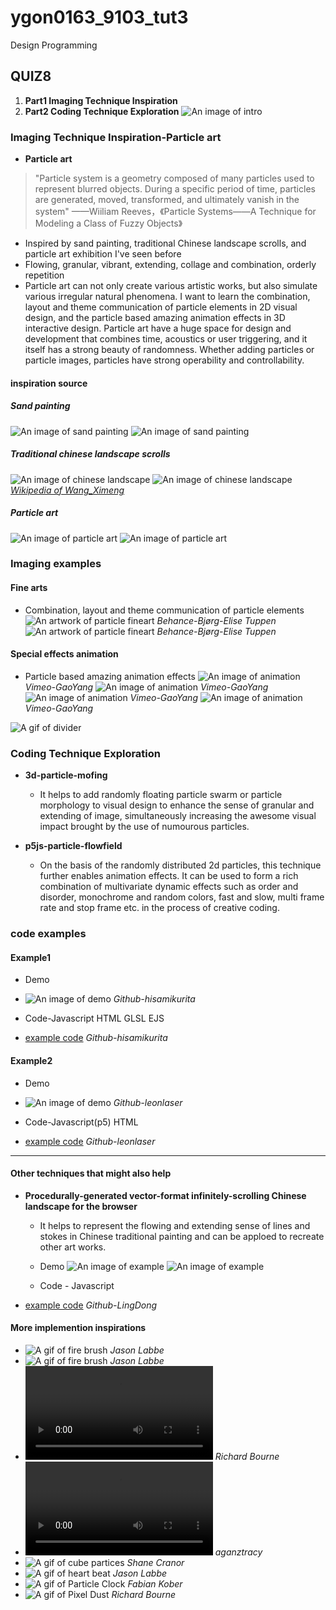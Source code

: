 # ygon0163_9103_tut3
Design Programming
## QUIZ8
1. __Part1 Imaging Technique Inspiration__
2. __Part2 Coding Technique Exploration__
![An image of intro](https://picx.zhimg.com/70/v2-5d2d779ea351bcd0052dc70e0db26b30_1440w.avis?source=172ae18b&biz_tag=Post)

### Imaging Technique Inspiration-Particle art
- __Particle art__
> "Particle system is a geometry composed of many particles used to represent blurred objects. During a specific period of time, particles are generated, moved, transformed, and ultimately vanish in the system" ——Wiiliam Reeves，《Particle Systems——A Technique for Modeling a Class of Fuzzy Objects》

  - Inspired by sand painting, traditional Chinese landscape scrolls, and particle art exhibition I've seen before
  - Flowing, granular, vibrant, extending, collage and combination, orderly repetition
  - Particle art can not only create various artistic works, but also simulate various irregular natural phenomena. I want to learn the combination, layout and theme communication of particle elements in 2D visual design, and the particle based amazing animation effects in 3D interactive design. Particle art have a huge space for design and development that combines time, acoustics or user triggering, and it itself has a strong beauty of randomness. Whether adding particles or particle images, particles have strong operability and controllability.

#### inspiration source
##### Sand painting
![An image of sand painting](readmeImages/sand%20painting1.png)
![An image of sand painting](readmeImages/sand%20painting2.png)
##### Traditional chinese landscape scrolls
![An image of chinese landscape](https://img2.baidu.com/it/u=4023517925,3681981742&fm=253&app=138&size=w931&n=0&f=JPEG&fmt=auto?sec=1696093200&t=ba723e1bdbbe78ed441d5aedebb630b9)
![An image of chinese landscape](https://img1.baidu.com/it/u=4258064644,1609190685&fm=253&fmt=auto&app=138&f=JPEG?w=500&h=750)
 _[Wikipedia of Wang_Ximeng](https://en.wikipedia.org/wiki/Wang_Ximeng)_
##### Particle art
![An image of particle art](readmeImages/Particle%20art1.png)
![An image of particle art](readmeImages/Particle%20art2.png)


### Imaging examples
#### Fine arts
- Combination, layout and theme communication of particle elements
![An artwork of particle fineart](https://mir-s3-cdn-cf.behance.net/project_modules/fs/76e47185644223.5d820c8f0709a.jpg)
 _Behance-Bjørg-Elise Tuppen_
![An artwork of particle fineart](https://mir-s3-cdn-cf.behance.net/project_modules/max_3840/1169e785644223.5d820c8f0ad33.jpg)
 _Behance-Bjørg-Elise Tuppen_

#### Special effects animation
- Particle based amazing animation effects
![An image of animation](readmeImages/animation1.png)
 _Vimeo-GaoYang_
 ![An image of animation](readmeImages/animation2.png)
 _Vimeo-GaoYang_
 ![An image of animation](readmeImages/animation3.png)
 _Vimeo-GaoYang_
 ![An image of animation](readmeImages/animation4.png)
 _Vimeo-GaoYang_

![A gif of divider](https://pic2.zhimg.com/v2-5abc8f95fcebd7415e9ac40446e73231_b.jpg)
### Coding Technique Exploration
- __3d-particle-mofing__
  - It helps to add randomly floating particle swarm or particle morphology to visual design to enhance the sense of granular and extending of image, simultaneously increasing the awesome visual impact brought by the use of numourous particles.

- __p5js-particle-flowfield__
  - On the basis of the randomly distributed 2d particles, this technique further enables animation effects. It can be used to form a rich combination of multivariate dynamic effects such as order and disorder, monochrome and random colors, fast and slow, multi frame rate and stop frame etc. in the process of creative coding.


### code examples
#### Example1
- Demo
- ![An image of demo](https://user-images.githubusercontent.com/47776346/125148854-264b7c00-e170-11eb-8e61-d163df1b1085.png)
 _Github-hisamikurita_

- Code-Javascript HTML GLSL EJS
- [example code](https://github.com/hisamikurita/3d-particle-mofing)
 _Github-hisamikurita_

#### Example2
- Demo
- ![An image of demo](https://github.com/leonlaser/p5js-particle-flowfield/raw/master/demo.gif)
 _Github-leonlaser_

- Code-Javascript(p5) HTML
- [example code](https://github.com/leonlaser/p5js-particle-flowfield)
 _Github-leonlaser_

 ---

#### Other techniques that might also help
- __Procedurally-generated vector-format infinitely-scrolling Chinese landscape for the browser__
  - It helps to represent the flowing and extending sense of lines and stokes in Chinese traditional painting and can be apploed to recreate other art works.

  - Demo
![An image of example](https://github.com/LingDong-/shan-shui-inf/raw/master/screenshots/screen001.jpg?raw=true)
![An image of example](https://github.com/LingDong-/shan-shui-inf/raw/master/screenshots/screen002.jpg?raw=true)

  - Code - Javascript 
- [example code](https://github.com/LingDong-/shan-shui-inf)
 _Github-LingDong_

#### More implemention inspirations
- ![A gif of fire brush](https://pic4.zhimg.com/v2-1ff3be8ebaa25f6d678a05c6bf61c793_b.jpg)
 _Jason Labbe_
- ![A gif of fire brush](https://pic4.zhimg.com/v2-aa0953028a7eda4e9ed7f8d2df6b8f17_b.jpg)
 _Jason Labbe_
- ![A gif of geyser](https://vdn3.vzuu.com/SD/040abe48-23b7-11eb-b890-16b47e045b2f.mp4?disable_local_cache=1&bu=078babd7&c=avc.0.0&f=mp4&expiration=1696000322&auth_key=1696000322-0-0-84023b98cfa04f953106fc7d5638b726&v=tx&pu=078babd7)
_Richard Bourne_
- ![A gif of Let Van Gogh&amp;#39;s Stars Flow,](https://vdn3.vzuu.com/SD/8c378994-2381-11eb-802c-3a9f54f405a4.mp4?disable_local_cache=1&bu=078babd7&c=avc.0.0&f=mp4&expiration=1696000337&auth_key=1696000337-0-0-d9e65903ae7247288d792132a20875e7&v=tx&pu=078babd7)
_aganztracy_
- ![A gif of cube partices](https://pic3.zhimg.com/v2-937c3142fa6de843dddce08e16540df6_b.jpg)
_Shane Cranor_
- ![A gif of heart beat](https://pic2.zhimg.com/v2-f8f1d96d077908ceb149cf2c14630a65_b.jpg)
_Jason Labbe_
- ![A gif of Particle Clock](https://pic2.zhimg.com/v2-f8f1d96d077908ceb149cf2c14630a65_b.jpg)
_Fabian Kober_
- ![A gif of Pixel Dust](https://pic3.zhimg.com/v2-e989deb4d9585164b1c3ec01f67daf0e_b.webp)
_Richard Bourne_